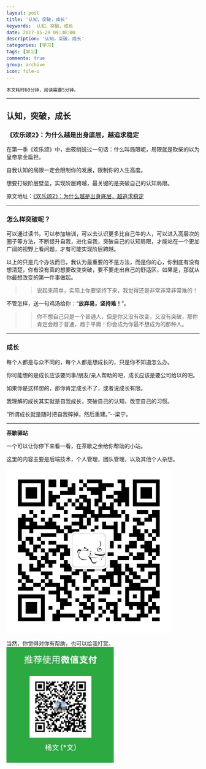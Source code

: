 ```yaml
---
layout: post
title: '认知，突破，成长'
keywords:  认知，突破，成长
date: 2017-05-29 09:30:00
description: '认知，突破，成长'
categories: [学习]
tags: [学习]
comments: true
group: archive
icon: file-o
---
```


	本文耗时60分钟，阅读需要5分钟。

----

## 认知，突破，成长

### 《欢乐颂2》：为什么越是出身底层，越追求稳定

在第一季《欢乐颂》中，曲筱绡说过一句话：什么叫局限呢，局限就是砍柴的以为皇帝拿金扁担。

自我认知的局限一定会限制你的发展，限制你的人生高度。

想要打破阶层壁垒，实现阶层跨越，最关键的是突破自己的认知局限。

原文地址：[《欢乐颂2》：为什么越是出身底层，越追求稳定](http://mp.weixin.qq.com/s/qwDf2nRVzwCRjXcTcGIysA)

----

### 怎么样突破呢？

可以通过读书，可以参加培训，可以去认识更多比自己牛的人，可以进入高层次的圈子等方法，不断提升自我，进化自我，突破自己的认知局限，才能站在一个更加广阔的视野上看问题，才有可能实现阶层跨越。

以上的只是几个办法而已，我认为最重要的不是方法，而是你的心，你到底有没有想清楚，你有没有真的想要改变突破，要不要走出自己的舒适区，如果是，那就从你最想改变的第一件事做起。

>> 说起来简单，实际上你要坚持下来，我觉得还是非常非常非常难的！

不管怎样，送一句鸡汤给你：“**放弃易，坚持难！**”。

>> 你不想自己只是一个普通人，但是你又没有改变，又没有突破，那你肯定会趋于普通，趋于平庸！你会成为你最不想成为的那种人。

----

### 成长

每个人都是与众不同的，每个人都是想成长的，只是你不知道怎么办。

你可能想的是成长应该要同事/朋友/亲人帮助的吧，成长应该是要公司给以的吧。

如果你是这样想的，那你肯定成长不了，或者说成长有限。

我理解的成长其实就是自我成长，突破自己的认知，改变自己的习惯。

“所谓成长就是随时把自我碎掉，然后重建。”--梁宁。

----

**茶歇驿站**

一个可以让你停下来看一看，在茶歇之余给你帮助的小站。

这里的内容主要是后端技术，个人管理，团队管理，以及其他个人杂想。

![茶歇驿站二维码](https://raw.githubusercontent.com/yangwenmai/maiyang.me/master/blog/tech_tea.jpg)

当然，你觉得对你有帮助，也可以给我打赏。
![打赏](https://raw.githubusercontent.com/yangwenmai/maiyang.me/master/blog/wxpay.png)
